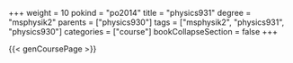 +++
weight = 10
pokind = "po2014"
title = "physics931"
degree = "msphysik2"
parents = ["physics930"]
tags = ["msphysik2", "physics931", "physics930"]
categories = ["course"]
bookCollapseSection = false
+++

{{< genCoursePage >}}

